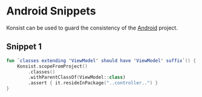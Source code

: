 # Android Snippets

Konsist can be used to guard the consistency of the [Android](https://www.android.com/) project.

## Snippet 1

```kotlin
fun `classes extending 'ViewModel' should have 'ViewModel' suffix`() {
    Konsist.scopeFromProject()
        .classes()
        .withParentClassOf(ViewModel::class)
        .assert { it.resideInPackage("..controller..") }
}
```
